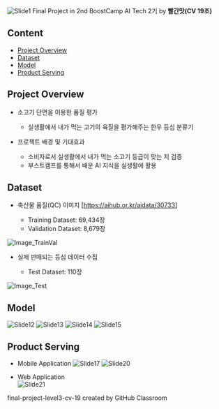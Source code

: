 ![Slide1](https://user-images.githubusercontent.com/4301916/147236975-9ebd6015-f0d2-43b8-9e6a-2caf46fae11c.jpg)
Final Project in 2nd BoostCamp AI Tech 2기 by **빨간맛(CV 19조)**

## Content
- [Project Overview](#Project-Overview)
- [Dataset](#Dataset)
- [Model](#Model)
- [Product Serving](#Product-Serving)


## Project Overview
-  소고기 단면을 이용한 품질 평가

	- 실생활에서 내가 먹는 고기의 육질을 평가해주는 한우 등심 분류기

-  프로젝트 배경 및 기대효과

	- 소비자로서 실생활에서 내가 먹는 소고기 등급이 맞는 지 검증
	- 부스트캠프를 통해서 배운 AI 지식을 실생활에 활용


## Dataset
-  축산물 품질(QC) 이미지 [https://aihub.or.kr/aidata/30733]

	- Training Dataset: 69,434장 
	- Validation Dataset: 8,679장

![Image_TrainVal](https://user-images.githubusercontent.com/4301916/147234012-482f65f3-ea5f-411a-a177-b489c632e77c.jpg)

 
-  실제 판매되는 등심 데이터 수집 

	- Test Dataset: 110장 

![Image_Test](https://user-images.githubusercontent.com/4301916/147234479-834a246e-61a0-4cc1-94a0-4da794ad3f44.jpg)


## Model
![Slide12](https://user-images.githubusercontent.com/4301916/147237487-c547a6a3-d47b-4c9d-93db-779c7718326b.jpg)
![Slide13](https://user-images.githubusercontent.com/4301916/147237499-9a5e93e7-dd8d-4ccd-a11b-e2575266aaeb.jpg)
![Slide14](https://user-images.githubusercontent.com/4301916/147237505-30aa9e84-001c-4c52-9a2a-bad270923aff.jpg)
![Slide15](https://user-images.githubusercontent.com/4301916/147237513-b40941cb-8f0d-4072-b4f9-5218bdba0351.jpg)


## Product Serving
-  Mobile Application
![Slide17](https://user-images.githubusercontent.com/4301916/147235398-abd09838-8de0-486f-ba47-dc18ace445a1.jpg)
![Slide20](https://user-images.githubusercontent.com/4301916/147235450-21ea19bc-75e1-4e01-aaf6-340911114348.jpg)
   
-  Web Application   
![Slide21](https://user-images.githubusercontent.com/4301916/147235460-e3d58c2e-1df4-413d-8e02-b0080d0e2551.jpg)


final-project-level3-cv-19 created by GitHub Classroom
